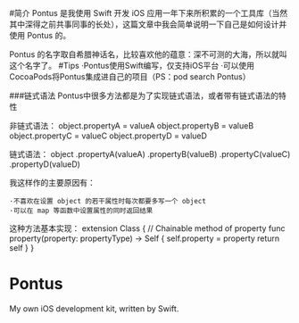 
#简介
Pontus 是我使用 Swift 开发 iOS 应用一年下来所积累的一个工具库（当然其中深得之前共事同事的长处），这篇文章中我会简单说明一下自己是如何设计并使用 Pontus 的。

Pontus 的名字取自希腊神话名，比较喜欢他的蕴意：深不可测的大海，所以就叫这个名字了。
#Tips
    ·Pontus使用Swift编写，仅支持iOS平台
    ·可以使用CocoaPods将Pontus集成进自己的项目（PS：pod search Pontus）

###链式语法
Pontus中很多方法都是为了实现链式语法，或者带有链式语法的特性

非链式语法：
            object.propertyA = valueA
            object.propertyB = valueB
            object.propertyC = valueC
            object.propertyD = valueD

链式语法：
            object
                .propertyA(valueA)
                .propertyB(valueB)
                .propertyC(valueC)
                .propertyD(valueD)



我这样作的主要原因有：
    
    ·不喜欢在设置 object 的若干属性时每次都要多写一个 object
    ·可以在 map 等函数中设置属性的同时返回结果


这种方法基本实现：
            extension Class {
                //  Chainable method of property
                func property(property: propertyType) -> Self {
                    self.property = property
                    return self
                }
            }


# Pontus

My own iOS development kit, written by Swift.
